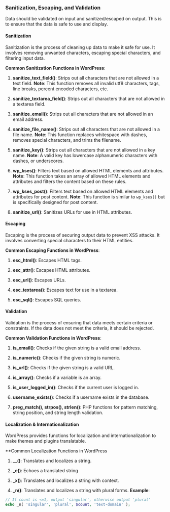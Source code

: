 ### Sanitization, Escaping, and Validation

Data should be validated on input and sanitized/escaped on output. This is to ensure that the data is safe to use and display.

#### Sanitization

Sanitization is the process of cleaning up data to make it safe for use. It involves removing unwanted characters, escaping special characters, and filtering input data.

**Common Sanitization Functions in WordPress**:

1. **sanitize_text_field()**: Strips out all characters that are not allowed in a text field.
**Note**: This function removes all invalid utf8 characters, tags, line breaks, percent encoded characters, etc.

2. **sanitize_textarea_field()**: Strips out all characters that are not allowed in a textarea field.

3. **sanitize_email()**: Strips out all characters that are not allowed in an email address.

4. **sanitize_file_name()**: Strips out all characters that are not allowed in a file name.
**Note**: This function replaces whitespace with dashes, removes special characters, and trims the filename.

5. **sanitize_key()**: Strips out all characters that are not allowed in a key name.
**Note**: A valid key has lowercase alphanumeric characters with dashes, or underscores.

6. **wp_kses()**: Filters text based on allowed HTML elements and attributes.
**Note**: This function takes an array of allowed HTML elements and attributes and filters the content based on these rules.

7. **wp_kses_post()**: Filters text based on allowed HTML elements and attributes for post content.
**Note**: This function is similar to `wp_kses()` but is specifically designed for post content.

8. **sanitize_url()**: Sanitizes URLs for use in HTML attributes.

#### Escaping

Escaping is the process of securing output data to prevent XSS attacks. It involves converting special characters to their HTML entities.

**Common Escaping Functions in WordPress**:

1. **esc_html()**: Escapes HTML tags.

2. **esc_attr()**: Escapes HTML attributes.

3. **esc_url()**: Escapes URLs.

4. **esc_textarea()**: Escapes text for use in a textarea.

5. **esc_sql()**: Escapes SQL queries.

#### Validation

Validation is the process of ensuring that data meets certain criteria or constraints. If the data does not meet the criteria, it should be rejected.

**Common Validation Functions in WordPress**:

1. **is_email()**: Checks if the given string is a valid email address.

2. **is_numeric()**: Checks if the given string is numeric.

3. **is_url()**: Checks if the given string is a valid URL.

4. **is_array()**: Checks if a variable is an array.

5. **is_user_logged_in()**: Checks if the current user is logged in.

6. **username_exists()**: Checks if a username exists in the database.

7. **preg_match(), strpos(), strlen()**: PHP functions for pattern matching, string position, and string length validation.

#### Localization & Internationalization

WordPress provides functions for localization and internationalization to make themes and plugins translatable.

**Common Localization Functions in WordPress

1. **__()**: Translates and localizes a string.

2. **_e()**: Echoes a translated string

3. **_x()**: Translates and localizes a string with context.

4. **_n()**: Translates and localizes a string with plural forms.
**Example**:
```php
// If count is <=1, output 'singular', otherwise output 'plural'
echo _n( 'singular', 'plural', $count, 'text-domain' );
```

